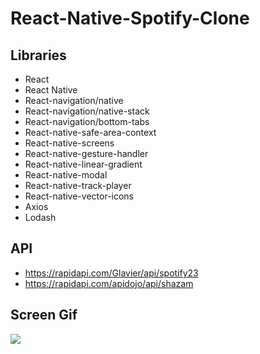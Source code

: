 # React-Native-Spotify-Clone

## Libraries

- React
- React Native
- React-navigation/native
- React-navigation/native-stack
- React-navigation/bottom-tabs
- React-native-safe-area-context
- React-native-screens
- React-native-gesture-handler
- React-native-linear-gradient
- React-native-modal
- React-native-track-player
- React-native-vector-icons
- Axios
- Lodash

## API

- https://rapidapi.com/Glavier/api/spotify23
- https://rapidapi.com/apidojo/api/shazam

## Screen Gif

<img src="screen.gif" />
